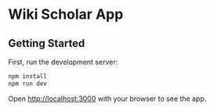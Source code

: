 # Wiki Scholar App

## Getting Started

First, run the development server:

```bash
npm install
npm run dev
```

Open [http://localhost:3000](http://localhost:3000) with your browser to see the app.
